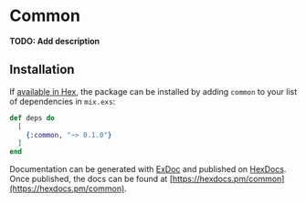 # Common

**TODO: Add description**

## Installation

If [available in Hex](https://hex.pm/docs/publish), the package can be installed
by adding `common` to your list of dependencies in `mix.exs`:

```elixir
def deps do
  [
    {:common, "~> 0.1.0"}
  ]
end
```

Documentation can be generated with [ExDoc](https://github.com/elixir-lang/ex_doc)
and published on [HexDocs](https://hexdocs.pm). Once published, the docs can
be found at [https://hexdocs.pm/common](https://hexdocs.pm/common).

